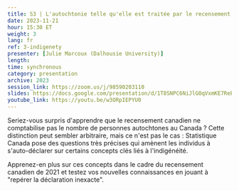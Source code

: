 ```yaml
---
title: S3 | L'autochtonie telle qu'elle est traitée par le recensement de 2021 - C'est VRAIMENT compliqué
date: 2023-11-21
hour: 15:30 ET
weight: 3
lang: fr
ref: 3-indigenety
presenter: [Julie Marcoux (Dalhousie University)]
length:
time: synchronous
category: presentation
archive: 2023
session_link: https://zoom.us/j/98590203110
slides: https://docs.google.com/presentation/d/1T8SNPC6NiJlG0qVxmKE7ReEl_gYwkuo-/edit?usp=share_link&ouid=109853946981534204449&rtpof=true&sd=true
youtube_link: https://youtu.be/w3ORpIEPYU0
---
```

Seriez-vous surpris d'apprendre que le recensement canadien ne comptabilise pas le nombre de personnes autochtones au Canada ? Cette distinction peut sembler arbitraire, mais ce n'est pas le cas : Statistique Canada pose des questions très précises qui amènent les individus à s'auto-déclarer sur certains concepts clés liés à l'indigénéité. <!--more-->

Apprenez-en plus sur ces concepts dans le cadre du recensement canadien de 2021 et testez vos nouvelles connaissances en jouant à "repérer la déclaration inexacte".
